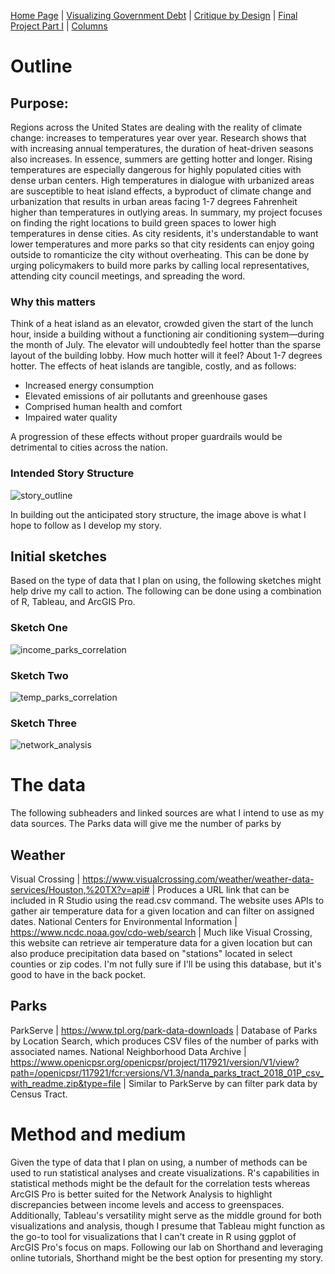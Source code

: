 [Home Page](https://bbennyhb.github.io/Bryan-HB-Projects/) | [Visualizing Government Debt](visualizing-government-debt) | [Critique by Design](Critique-by-Design) | [Final Project Part I](Final-Project-Part-I) | [Columns](https://www.dailycal.org/users/profile/bryan%20hernandez%20benitez/) 


# Outline

## Purpose:
Regions across the United States are dealing with the reality of climate change: increases to temperatures year over year. Research shows that with increasing annual temperatures, the duration of heat-driven seasons also increases.
In essence, summers are getting hotter and longer. Rising temperatures are especially dangerous for highly populated cities with dense urban centers. High temperatures in dialogue with urbanized areas are susceptible to heat island effects, a byproduct of climate change and urbanization that results in urban areas facing 1-7 degrees Fahrenheit higher than temperatures in outlying areas.
In summary, my project focuses on finding the right locations to build green spaces to lower high temperatures in dense cities.
As city residents, it's understandable to want lower temperatures and more parks so that city residents can enjoy going outside to romanticize the city without overheating.
This can be done by urging policymakers to build more parks by calling local representatives, attending city council meetings, and spreading the word.

### Why this matters
Think of a heat island as an elevator, crowded given the start of the lunch hour, inside a building without a functioning air conditioning system—during the month of July. 
The elevator will undoubtedly feel hotter than the sparse layout of the building lobby. How much hotter will it feel? About 1-7 degrees hotter.
The effects of heat islands are tangible, costly, and as follows:

- Increased energy consumption
- Elevated emissions of air pollutants and greenhouse gases 
- Comprised human health and comfort
- Impaired water quality

A progression of these effects without proper guardrails would be detrimental to cities across the nation. 
 
### Intended Story Structure

![story_outline](story_outline.jpg) 


In building out the anticipated story structure, the image above is what I hope to follow as I develop my story.



## Initial sketches

Based on the type of data that I plan on using, the following sketches might help drive my call to action. The following can be done using a combination of R, Tableau, and ArcGIS Pro. 

### Sketch One

![income_parks_correlation](income_parks_correlation.jpg)

### Sketch Two

![temp_parks_correlation](temp_parks_correlation.jpg)

### Sketch Three

![network_analysis](network_analysis.jpg)



# The data

The following subheaders and linked sources are what I intend to use as my data sources. The Parks data will give me the number of parks by 


## Weather

Visual Crossing | https://www.visualcrossing.com/weather/weather-data-services/Houston,%20TX?v=api# | Produces a URL link that can be included in R Studio using the read.csv command. The website uses APIs to gather air temperature data for a given location and can filter on assigned dates.
National Centers for Environmental Information | https://www.ncdc.noaa.gov/cdo-web/search | Much like Visual Crossing, this website can retrieve air temperature data for a given location but can also produce precipitation data based on "stations" located in select counties or zip codes. I'm not fully sure if I'll be using this database, but it's good to have in the back pocket.


## Parks

ParkServe | https://www.tpl.org/park-data-downloads | Database of Parks by Location Search, which produces CSV files of the number of parks with associated names.
National Neighborhood Data Archive | https://www.openicpsr.org/openicpsr/project/117921/version/V1/view?path=/openicpsr/117921/fcr:versions/V1.3/nanda_parks_tract_2018_01P_csv_with_readme.zip&type=file | Similar to ParkServe by can filter park data by Census Tract.


# Method and medium

Given the type of data that I plan on using, a number of methods can be used to run statistical analyses and create visualizations. R's capabilities in statistical methods might be the default for the correlation tests whereas ArcGIS Pro is better suited for the Network Analysis to highlight discrepancies between income levels and access to greenspaces. Additionally, Tableau's versatility might serve as the middle ground for both visualizations and analysis, though I presume that Tableau might function as the go-to tool for visualizations that I can't create in R using ggplot of ArcGIS Pro's focus on maps. 
Following our lab on Shorthand and leveraging online tutorials, Shorthand might be the best option for presenting my story.

